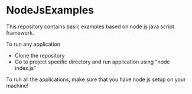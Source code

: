 NodeJsExamples
==============
This repository contains basic examples based on node js java script framework.

To run any application
* Clone the repository
* Go to project specific directory and run application using "node index.js"

To run all the applications, make sure that you have node js setup on your machine!
